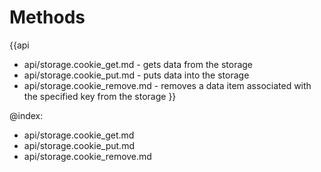 
Methods
=======

{{api
- api/storage.cookie_get.md - gets data from the storage
- api/storage.cookie_put.md - puts data into the storage
- api/storage.cookie_remove.md - removes a data item associated with the specified key from the storage
}}

@index:
- api/storage.cookie_get.md
- api/storage.cookie_put.md
- api/storage.cookie_remove.md


